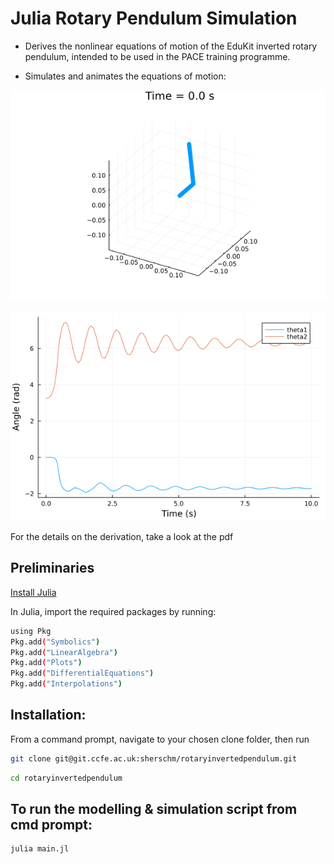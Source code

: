 # Julia Rotary Pendulum Simulation

- Derives the nonlinear equations of motion of the EduKit inverted rotary pendulum,
intended to be used in the PACE training programme.

- Simulates and animates the equations of motion:

![uncontrolled cartpole gif](./rotary_pendulum_anim.gif)

![pendulum response](./response.png)

For the details on the derivation, take a look at the pdf

## Preliminaries
[Install Julia](https://docs.julialang.org/en/v1/manual/installation/)

In Julia, import the required packages by running:
```bash
using Pkg
Pkg.add("Symbolics")
Pkg.add("LinearAlgebra")
Pkg.add("Plots")
Pkg.add("DifferentialEquations")
Pkg.add("Interpolations")
```

## Installation:

From a command prompt, navigate to your chosen clone folder, then run

```bash
git clone git@git.ccfe.ac.uk:sherschm/rotaryinvertedpendulum.git
```
```bash
cd rotaryinvertedpendulum
```
## To run the modelling & simulation script from cmd prompt:
```bash
julia main.jl
```



